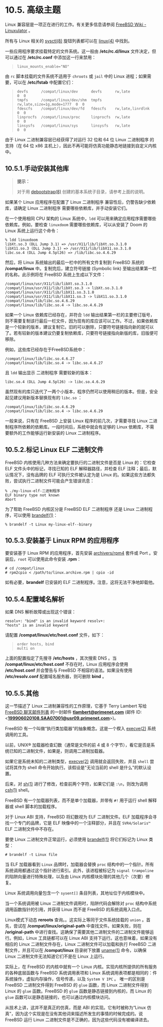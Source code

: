 # 10.5. 高级主题

Linux 兼容层是一项正在进行的工作。有关更多信息请参阅 [FreeBSD Wiki - Linuxulator](https://wiki.freebsd.org/Linuxulator) 。

所有与 Linux 相关的 [sysctl(8)](https://www.freebsd.org/cgi/man.cgi?query=sysctl&sektion=8&format=html) 旋钮列表都可以在 [linux(4)](https://www.freebsd.org/cgi/man.cgi?query=linux&sektion=4&format=html) 中找到。

一些应用程序要求挂载特定的文件系统。这一般由 **/etc/rc.d/linux** 文件决定，但可以通过在 **/etc/rc.conf** 中添加这一行来禁用：

> ```
> linux_mounts_enable="NO"
> ```

由 `rc` 脚本挂载的文件系统不适用于 `chroots` 或 `jail` 中的 Linux 进程；如果需要，可以在 **/etc/fstab** 中配置它们：

> ```
> devfs      /compat/linux/dev      devfs      rw,late                    0  0
> tmpfs      /compat/linux/dev/shm  tmpfs      rw,late,size=1g,mode=1777  0  0
> fdescfs    /compat/linux/dev/fd   fdescfs    rw,late,linrdlnk           0  0
> linprocfs  /compat/linux/proc     linprocfs  rw,late                    0  0
> linsysfs   /compat/linux/sys      linsysfs   rw,late                    0  0
> ```

由于 Linux 二进制兼容层已经获得了对运行 32 位和 64 位 Linux 二进制程序 的支持（在 64 位 x86 主机上），因此不再可能将仿真功能静态地链接到自定义内核中。

## 10.5.1.手动安装其他库

> **提示：**
> 
> 对于用 [debootstrap(8)](https://www.freebsd.org/cgi/man.cgi?query=debootstrap&sektion=8&format=html) 创建的基本系统子目录，请参考上面的说明。

如果某个 Linux 应用程序在配置了 Linux 二进制程序 兼容性后，仍警告缺少依赖库，请确定 Linux 二进制程序 需要哪些依赖库，并手动安装它们。

在一个使用相同 CPU 架构的 Linux 系统中，`ldd` 可以用来确定应用程序需要哪些依赖库。例如，要检查 `linuxdoom` 需要哪些依赖库，可以从安装了 Doom 的 Linux 系统上运行这个命令：

```
% ldd linuxdoom
libXt.so.3 (DLL Jump 3.1) => /usr/X11/lib/libXt.so.3.1.0
libX11.so.3 (DLL Jump 3.1) => /usr/X11/lib/libX11.so.3.1.0
libc.so.4 (DLL Jump 4.5pl26) => /lib/libc.so.4.6.29
```

然后，将 Linux 系统输出的最后一栏中的所有文件复制到 FreeBSD 系统的 **/compat/linux** 中。复制完后，建立符号链接 (Symbolic link) 至输出结果第一栏的名称。此示例将在 FreeBSD 系统上生成以下文件：

```
/compat/linux/usr/X11/lib/libXt.so.3.1.0
/compat/linux/usr/X11/lib/libXt.so.3 -> libXt.so.3.1.0
/compat/linux/usr/X11/lib/libX11.so.3.1.0
/compat/linux/usr/X11/lib/libX11.so.3 -> libX11.so.3.1.0
/compat/linux/lib/libc.so.4.6.29
/compat/linux/lib/libc.so.4 -> libc.so.4.6.29
```

如果一个 Linux 依赖库已经存在，并符合 `ldd` 输出结果第一栏的主要修订版号，则不需要复制该行最后一栏文件，因为现有的库应该可以工作。不过，如果依赖库是一个较新的版本，建议复制它。旧的可以删除，只要符号链接指向新的就可以了。若有较新的版本建议仍要复制依赖库，只要符号链接指向新版的库，旧版便可移除。

例如，这些库已经存在于FreeBSD系统中：

```
/compat/linux/lib/libc.so.4.6.27
/compat/linux/lib/libc.so.4 -> libc.so.4.6.27
```

且 `ldd` 输出显示 二进制程序 需要较新的版本：

```
libc.so.4 (DLL Jump 4.5pl26) -> libc.so.4.6.29
```

虽然现有的库只迭代了一两个小版本，程序仍然可以使用稍旧的版本。但是，安全起见建议用新版本替换现有的 `libc.so` ：

```
/compat/linux/lib/libc.so.4.6.29
/compat/linux/lib/libc.so.4 -> libc.so.4.6.29
```

一般来说，只有在 FreeBSD 上安装 Linux 程序的前几次，才需要寻找 Linux 二进制程序所依赖的依赖库。一段时间后，系统中就会有足够的 Linux 依赖库，不需要额外的工作能够运行新安装的 Linux 二进制程序。

## 10.5.2.标记 Linux ELF 二进制文件

FreeBSD 内核使用几种方法来确定要执行的二进制文件是否是 Linux 的：它检查 ELF 文件头中的标记，寻找已知的 ELF 解释器路径，并检查 ELF 注释；最后，默认情况下，没有品牌的 ELF 可执行文件被认定为是 Linux 的。如果这些方法都失败，尝试执行二进制文件可能会产生错误讯息：

```
% ./my-linux-elf-二进制程序
ELF binary type not known
Abort
```

为了帮助 FreeBSD 内核区分是 FreeBSD ELF 二进制程序 还是 Linux 二进制程序，可以使用 [brandelf(1)](https://www.freebsd.org/cgi/man.cgi?query=brandelf&sektion=1&format=html)：

```
% brandelf -t Linux my-linux-elf--binary
```

## 10.5.3.安装基于 Linux RPM 的应用程序

要安装基于 Linux RPM 的应用程序，首先安装 [archivers/rpm4](https://cgit.freebsd.org/ports/tree/archivers/rpm4/pkg-descr) 套件或 Port 。安装后，`root` 可以使用此命令安装 **.rpm**：

```
# cd /compat/linux
# rpm2cpio < /path/to/linux.archive.rpm | cpio -id
```

如有必要，**brandelf** 已安装的 ELF 二进制程序。注意，这将无法干净地卸载他。

## 10.5.4.配置域名解析

如果 DNS 解析故障或出现这个错误：

```
resolv+: "bind" is an invalid keyword resolv+:
"hosts" is an invalid keyword
```

请配置 **/compat/linux/etc/host.conf** 文件，如下：

> ```
> order hosts, bind
> multi on
> ```

上面的配置指定了先搜寻 **/etc/hosts** ，其次搜索 DNS 。当 **/compat/linux/etc/host.conf** 不存在时，Linux 应用程序会使用 **/etc/host.conf** 并会警告与 FreeBSD 不相容的语法。如果没有使用 **/etc/resolv.conf** 配置域名服务器，则可删除 **bind** 。

## 10.5.5.其他

这一节描述了 Linux 二进制兼容性的工作原理，它基于 Terry Lambert 写给 [FreeBSD 聊天邮件列表](https://lists.freebsd.org/subscription/freebsd-chat) 的一封邮件 **tlambert@primenet.com** (邮件 ID: <**199906020108.SAA07001@usr09.primenet.com**>)。

FreeBSD 有一个叫做“执行类加载器”的抽象概念。这是一个楔入 [execve(2)](https://www.freebsd.org/cgi/man.cgi?query=execve&sektion=2&format=html) 系统调用的工具。

以前，UNIX® 加载器检查幻数（通常是文件的前 4 或 8 个字节），看它是否是系统已知的二进制文件，如果是，则调用二进制加载器。

如果它是系统未知的二进制类型，[execve(2)](https://www.freebsd.org/cgi/man.cgi?query=execve&sektion=2&format=html) 调用就会返回失败，并且 `shell` 尝试将其作为 shell 命令开始执行。该假设是"无论当前的 shell 是什么"的默认设置。

后来，对 [sh(1)](https://www.freebsd.org/cgi/man.cgi?query=sh&sektion=1&format=html) 进行了修改，检查前两个字符，如果它们是 `:\n`，则改为调用 [csh(1)](https://www.freebsd.org/cgi/man.cgi?query=csh&sektion=1&format=html) shell。

FreeBSD 有一个加载器列表，而不是单个加载器，并带有 `#!` 用于运行 shell 解释器或 shell 脚本的加载程序。

对于 Linux ABI 支持，FreeBSD 将幻数视为 ELF 二进制文件。ELF 加载程序会寻找一个专门的品牌，它是 ELF 映像中的一个注释部分，并且在 `SVR4/Solaris™` ELF 二进制文件中不存在。

要使 Linux 二进制文件正常运行，必须使用 [brandelf(1)](https://www.freebsd.org/cgi/man.cgi?query=brandelf&sektion=1&format=html) 将它们标记为 Linux 类型：

```
# brandelf -t Linux file
```

当 ELF 加载器看到 `Linux` 品牌时，加载器会替换 `proc` 结构中的一个指针。所有系统调用都通过这个指针进行索引。此外，该进程被标记为 `signal trampoline` 的陷阱向量进行特殊处理，以及由 Linux 内核模块处理的其他几个（次要）修复。

Linux 系统调用向量包含一个 `sysent[]` 条目列表，其地址位于内核模块中。

当一个系统调用被 Linux 二进制文件调用时，陷阱代码会解除对 `proc` 结构中系统调用函数指针的引用，并获得 Linux 而不是 FreeBSD 的系统调用入口点。

Linux模式下动态 **reroots** 查询。。这实际上等同于文件系统挂载的 `union` 。首先，尝试在 **/compat/linux/original-path** 中查找文件。如果失败，则在 **/original-path** 中进行查找。这确保了需要其他二进制文件的二进制文件能够运行。例如，Linux 工具链都可以在 Linux ABI 支持下运行。这也意味着，如果没有相应的 Linux 二进制文件存在，Linux 二进制文件可以加载和执行 FreeBSD 二进制文件，并且可以在 **/compat/linux** 目录树下放置 [uname(1)](https://www.freebsd.org/cgi/man.cgi?query=uname&sektion=1&format=html) 命令，以确保 Linux 二进制文件无法知道它们不是在 Linux 上运行。

实际上，在 FreeBSD 的内核中就有一个 Linux 内核。实现内核所提供的所有服务的各种底层函数与 FreeBSD 系统调用表项和 Linux 系统调用表项都是相同的：件系统操作，虚拟内存操作，信号传递，以及 `System V IPC` 。
唯一的区别是 FreeBSD 二进制文件得到 FreeBSD 的 `glue` 函数，而 Linux 二进制文件得到 Linux 的 `glue` 函数。FreeBSD 的 `glue` 函数是静态链接到内核的，而 Linux 的 `glue` 函数可以是静态链接的，也可以通过内核模块访问。

从技术上讲，这并不是真正的仿真，而是 ABI 的实现。它有时被称为“Linux 仿真”，因为这个实现是在没有其他词来描述所发生的事情的时候完成的。说 FreeBSD 运行 Linux 二进制文件是不正确的，因为这些代码没有被编译进去。